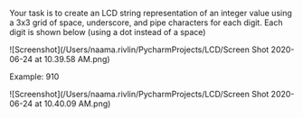 Your task is to create an LCD string representation of an
integer value using a 3x3 grid of space, underscore, and
pipe characters for each digit. Each digit is shown below
(using a dot instead of a space)

![Screenshot](/Users/naama.rivlin/PycharmProjects/LCD/Screen Shot 2020-06-24 at 10.39.58 AM.png)


Example: 910

![Screenshot](/Users/naama.rivlin/PycharmProjects/LCD/Screen Shot 2020-06-24 at 10.40.09 AM.png)
